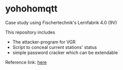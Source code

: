 # yohohomqtt


Case study using Fischertechnik's Lernfabrik 4.0 (9V)

This repository includes 
- The attacker-program for VGR
- Script to conceal current stations' status
- simple password cracker which can be extendable


Reference link: [here](https://github.com/emqx/MQTT-Client-Examples/blob/master/mqtt-client-Python3/sub_tcp.py)




